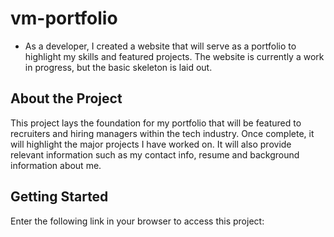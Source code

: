 # vm-portfolio
* As a developer, I created a website that will serve as a portfolio to highlight my skills and featured projects. The website is currently a work in progress, but the basic skeleton is laid out.

## About the Project
This project lays the foundation for my portfolio that will be featured to recruiters and hiring managers within the tech industry. Once complete, it will highlight the major projects I have worked on. It will also provide relevant information such as my contact info, resume and background information about me.

## Getting Started

Enter the following link in your browser to access this project:


